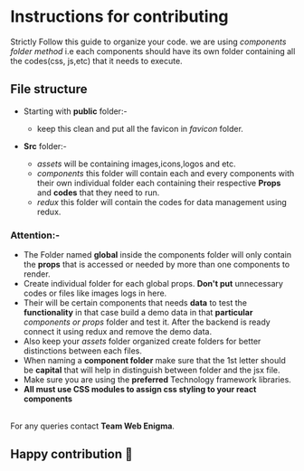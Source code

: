 # Instructions for contributing

Strictly Follow this guide to organize your code. we are using _components folder method_ i.e each components should have its own folder containing all the codes(css, js,etc) that it needs to execute.

## File structure

-  Starting with **public** folder:- <br>
   - keep this clean and put all the favicon in _favicon_ folder.

- **Src** folder:- <br>
    - _assets_ will be containing images,icons,logos and etc.
    - _components_ this folder will contain each and every components with their own individual folder each containing their respective **Props** and **codes** that they need to run.
    - _redux_ this folder will contain the codes for data management using redux.

### Attention:-

- The Folder named **global** inside the components folder will only contain the **props** that is accessed or needed by more than one components to render.
- Create individual folder for each global props. **Don't put** unnecessary codes or files like images logs in here.
- Their will be certain components that needs **data** to test the **functionality** in that case build a demo data in that **particular** _components or props_ folder and test it. After the backend is ready connect it using redux and remove the demo data.
- Also keep your _assets_ folder organized create folders for better distinctions between each files.
- When naming a **component folder** make sure that the 1st letter should be **capital** that will help in distinguish between folder and the jsx file.
- Make sure you are using the **preferred** Technology framework libraries.
- **All must use CSS modules to assign css styling to your react components**



<br> For any queries contact **Team Web Enigma**.

## Happy contribution 🎉
